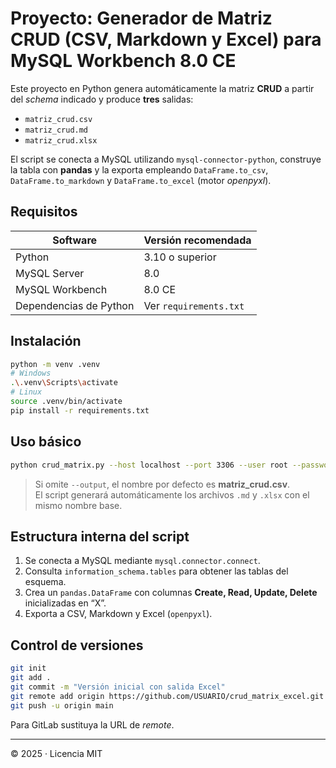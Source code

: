 
# Proyecto: Generador de Matriz CRUD (CSV, Markdown y Excel) para MySQL Workbench 8.0 CE

Este proyecto en Python genera automáticamente la matriz **CRUD** a partir del *schema* indicado y produce **tres** salidas:
* `matriz_crud.csv`
* `matriz_crud.md`
* `matriz_crud.xlsx`

El script se conecta a MySQL utilizando `mysql-connector-python`, construye la tabla con **pandas** y la exporta empleando `DataFrame.to_csv`, `DataFrame.to_markdown` y `DataFrame.to_excel` (motor *openpyxl*).

## Requisitos
| Software | Versión recomendada |
|----------|--------------------|
| Python   | 3.10 o superior |
| MySQL Server | 8.0 |
| MySQL Workbench | 8.0 CE |
| Dependencias de Python | Ver `requirements.txt` |

## Instalación

```bash
python -m venv .venv
# Windows
.\.venv\Scripts\activate
# Linux
source .venv/bin/activate
pip install -r requirements.txt
```

## Uso básico

```bash
python crud_matrix.py --host localhost --port 3306 --user root --password 'clave' --database 'database_name' --output matriz_crud.csv
```

> Si omite `--output`, el nombre por defecto es **matriz_crud.csv**.  
> El script generará automáticamente los archivos `.md` y `.xlsx` con el mismo nombre base.

## Estructura interna del script
1. Se conecta a MySQL mediante `mysql.connector.connect`.
2. Consulta `information_schema.tables` para obtener las tablas del esquema.
3. Crea un `pandas.DataFrame` con columnas **Create, Read, Update, Delete** inicializadas en “X”.
4. Exporta a CSV, Markdown y Excel (`openpyxl`).

## Control de versiones

```bash
git init
git add .
git commit -m "Versión inicial con salida Excel"
git remote add origin https://github.com/USUARIO/crud_matrix_excel.git
git push -u origin main
```

Para GitLab sustituya la URL de *remote*.

---

© 2025 · Licencia MIT
